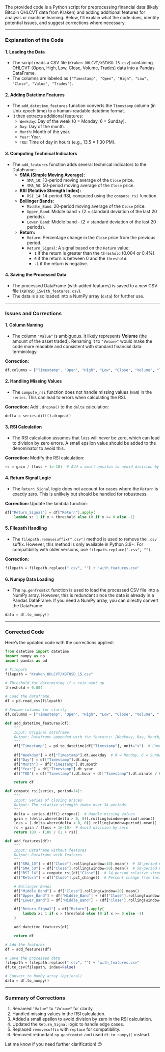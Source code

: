 The provided code is a Python script for preprocessing financial data (likely Bitcoin OHLCVT data from Kraken) and adding additional features for analysis or machine learning. Below, I'll explain what the code does, identify potential issues, and suggest corrections where necessary.

---

### **Explanation of the Code**

#### **1. Loading the Data**
- The script reads a CSV file (`Kraken_OHLCVT/XBTUSD_15.csv`) containing OHLCVT (Open, High, Low, Close, Volume, Trades) data into a Pandas DataFrame.
- The columns are labeled as `["Timestamp", "Open", "High", "Low", "Close", "Value", "Trades"]`.

#### **2. Adding Datetime Features**
- The `add_datetime_features` function converts the `Timestamp` column (in Unix epoch time) to a human-readable datetime format.
- It then extracts additional features:
  - `Weekday`: Day of the week (0 = Monday, 6 = Sunday).
  - `Day`: Day of the month.
  - `Month`: Month of the year.
  - `Year`: Year.
  - `TOD`: Time of day in hours (e.g., 13.5 = 1:30 PM).

#### **3. Computing Technical Indicators**
- The `add_features` function adds several technical indicators to the DataFrame:
  - **SMA (Simple Moving Average):**
    - `SMA_10`: 10-period moving average of the `Close` price.
    - `SMA_50`: 50-period moving average of the `Close` price.
  - **RSI (Relative Strength Index):**
    - `RSI_14`: 14-period RSI, computed using the `compute_rsi` function.
  - **Bollinger Bands:**
    - `Middle_Band`: 20-period moving average of the `Close` price.
    - `Upper_Band`: Middle band + (2 × standard deviation of the last 20 periods).
    - `Lower_Band`: Middle band - (2 × standard deviation of the last 20 periods).
  - **Return:**
    - `Return`: Percentage change in the `Close` price from the previous period.
    - `Return_Signal`: A signal based on the `Return` value:
      - `1` if the return is greater than the `threshold` (0.004 or 0.4%).
      - `0` if the return is between 0 and the `threshold`.
      - `-1` if the return is negative.

#### **4. Saving the Processed Data**
- The processed DataFrame (with added features) is saved to a new CSV file (`XBTUSD_15with_features.csv`).
- The data is also loaded into a NumPy array (`data`) for further use.

---

### **Issues and Corrections**

#### **1. Column Naming**
- The column `"Value"` is ambiguous. It likely represents **Volume** (the amount of the asset traded). Renaming it to `"Volume"` would make the code more readable and consistent with standard financial data terminology.

**Correction:**
```python
df.columns = ["Timestamp", "Open", "High", "Low", "Close", "Volume", "Trades"]
```

#### **2. Handling Missing Values**
- The `compute_rsi` function does not handle missing values (`NaN`) in the `series`. This can lead to errors when calculating the RSI.

**Correction:**
Add `.dropna()` to the `delta` calculation:
```python
delta = series.diff().dropna()
```

#### **3. RSI Calculation**
- The RSI calculation assumes that `loss` will never be zero, which can lead to division by zero errors. A small epsilon value should be added to the denominator to avoid this.

**Correction:**
Modify the RSI calculation:
```python
rs = gain / (loss + 1e-10)  # Add a small epsilon to avoid division by zero
```

#### **4. Return Signal Logic**
- The `Return_Signal` logic does not account for cases where the `Return` is exactly zero. This is unlikely but should be handled for robustness.

**Correction:**
Update the lambda function:
```python
df["Return_Signal"] = df["Return"].apply(
    lambda x: 1 if x > threshold else (0 if x >= 0 else -1)
```

#### **5. Filepath Handling**
- The `filepath.removesuffix(".csv")` method is used to remove the `.csv` suffix. However, this method is only available in Python 3.9+. For compatibility with older versions, use `filepath.replace(".csv", "")`.

**Correction:**
```python
filepath = filepath.replace(".csv", "") + "with_features.csv"
```

#### **6. Numpy Data Loading**
- The `np.genfromtxt` function is used to load the processed CSV file into a NumPy array. However, this is redundant since the data is already in a Pandas DataFrame. If you need a NumPy array, you can directly convert the DataFrame:
```python
data = df.to_numpy()
```

---

### **Corrected Code**
Here’s the updated code with the corrections applied:

```python
from datetime import datetime
import numpy as np
import pandas as pd

# Filepath
filepath = "Kraken_OHLCVT/XBTUSD_15.csv"

# Threshold for determining if a coin went up
threshold = 0.004

# Load the dataframe
df = pd.read_csv(filepath)

# Rename columns for clarity
df.columns = ["Timestamp", "Open", "High", "Low", "Close", "Volume", "Trades"]

def add_datetime_features(df):
    """
    Input: Original dataframe
    Output: Dataframe appended with the features: [Weekday, Day, Month, Year, Time of Day (as TOD)]
    """
    df["Timestamp"] = pd.to_datetime(df["Timestamp"], unit="s")  # Convert to datetime
    
    df["Weekday"] = df["Timestamp"].dt.weekday  # 0 = Monday, 6 = Sunday
    df["Day"] = df["Timestamp"].dt.day
    df["Month"] = df["Timestamp"].dt.month
    df["Year"] = df["Timestamp"].dt.year
    df["TOD"] = df["Timestamp"].dt.hour + df["Timestamp"].dt.minute / 60  # Time of day in hours

    return df

def compute_rsi(series, period=14):
    """
    Input: Series of closing prices
    Output: The relative strength index over 14 periods
    """
    delta = series.diff().dropna()  # Handle missing values
    gain = (delta.where(delta > 0, 0)).rolling(window=period).mean()
    loss = (-delta.where(delta < 0, 0)).rolling(window=period).mean()
    rs = gain / (loss + 1e-10)  # Avoid division by zero
    return 100 - (100 / (1 + rs))

def add_features(df):
    """
    Input: Dataframe without features
    Output: Dataframe with features
    """
    df["SMA_10"] = df["Close"].rolling(window=10).mean()  # 10-period moving average
    df["SMA_50"] = df["Close"].rolling(window=50).mean()  # 50-period moving average
    df["RSI_14"] = compute_rsi(df["Close"])  # 14-period relative strength index
    df["Return"] = df["Close"].pct_change()  # Percent change from last close

    # Bollinger Bands
    df["Middle_Band"] = df["Close"].rolling(window=20).mean()
    df["Upper_Band"] = df["Middle_Band"] + (df["Close"].rolling(window=20).std() * 2)
    df["Lower_Band"] = df["Middle_Band"] - (df["Close"].rolling(window=20).std() * 2)

    df["Return_Signal"] = df["Return"].apply(
        lambda x: 1 if x > threshold else (0 if x >= 0 else -1)
    )

    add_datetime_features(df)

    return df

# Add the features
df = add_features(df)

# Save the processed data
filepath = filepath.replace(".csv", "") + "with_features.csv"
df.to_csv(filepath, index=False)

# Convert to NumPy array (optional)
data = df.to_numpy()
```

---

### **Summary of Corrections**
1. Renamed `"Value"` to `"Volume"` for clarity.
2. Handled missing values in the RSI calculation.
3. Added a small epsilon to avoid division by zero in the RSI calculation.
4. Updated the `Return_Signal` logic to handle edge cases.
5. Replaced `removesuffix` with `replace` for compatibility.
6. Removed redundant `np.genfromtxt` and used `df.to_numpy()` instead.

Let me know if you need further clarification! 😊
